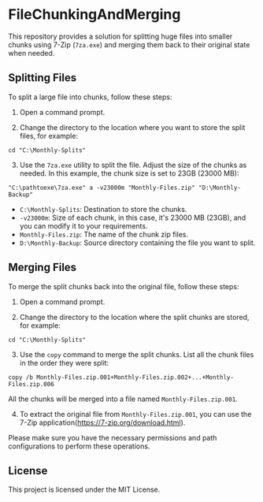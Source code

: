 # FileChunkingAndMerging

This repository provides a solution for splitting huge files into smaller chunks using 7-Zip (`7za.exe`) and merging them back to their original state when needed.

## Splitting Files

To split a large file into chunks, follow these steps:

1. Open a command prompt.

2. Change the directory to the location where you want to store the split files, for example:

```batch
cd "C:\Monthly-Splits"
```
3. Use the `7za.exe` utility to split the file. Adjust the size of the chunks as needed. In this example, the chunk size is set to 23GB (23000 MB):

```batch
"C:\pathtoexe\7za.exe" a -v23000m "Monthly-Files.zip" "D:\Monthly-Backup"
```
- `C:\Monthly-Splits`: Destination to store the chunks.
- `-v23000m`: Size of each chunk, in this case, it's 23000 MB (23GB), and you can modify it to your requirements.
- `Monthly-Files.zip`: The name of the chunk zip files.
- `D:\Monthly-Backup`: Source directory containing the file you want to split.

## Merging Files

To merge the split chunks back into the original file, follow these steps:

1. Open a command prompt.

2. Change the directory to the location where the split chunks are stored, for example:
```batch
cd "C:\Monthly-Splits"
```
3. Use the `copy` command to merge the split chunks. List all the chunk files in the order they were split:
```batch
copy /b Monthly-Files.zip.001+Monthly-Files.zip.002+...+Monthly-Files.zip.006
```
All the chunks will be merged into a file named `Monthly-Files.zip.001`.

4. To extract the original file from `Monthly-Files.zip.001`, you can use the 7-Zip application(https://7-zip.org/download.html).

Please make sure you have the necessary permissions and path configurations to perform these operations.

## License

This project is licensed under the MIT License.
